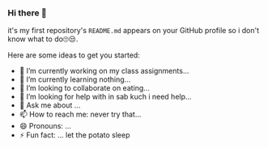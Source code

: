 ### Hi there 👋


it's my first repository's `README.md` appears on your GitHub profile so i don't know what to do🙄😒.

Here are some ideas to get you started:

- 🔭 I’m currently working on my class assignments...
- 🌱 I’m currently learning nothing...
- 👯 I’m looking to collaborate on eating...
- 🤔 I’m looking for help with in sab kuch i need help...
- 💬 Ask me about ...
- 📫 How to reach me: never try that...
- 😄 Pronouns: ...
- ⚡ Fun fact: ... let the potato sleep

